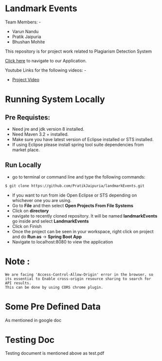 # Landmark Events

Team Members: -

- Varun Nandu
- Pratik Jaipuria
- Bhushan Mohite

This repository is for project work related to Plagiarism Detection System

[Click here]() to navigate to our Application.

Youtube Links for the following videos: - 

- [Project Video]()


# Running System Locally

## Pre Requistes:

- Need jre and jdk version 8 installed.
- Need Maven 3.2 + installed. 
- Make sure you have latest version of Eclipse installed or STS installed.
- If using Eclipse please install spring tool suite dependencies from market place.

## Run Locally

- go to terminal or command line and type the following commands:
```sh
$ git clone https://github.com/PratikJaipuria/landmarkEvents.git
```
- If you want to run from ide Open Eclipse or STS depending on whichever one you are using.
- Go to **File** and then select **Open Projects From File Systems**
- Click on **directory**
- navigate to recently cloned repository. It will be named **landmarkEvents** go inside and select **LandmarkEvents**
- Click on Finish
- Once the project can be seen in your workspace, right click on project and do **Run as** -> **Spring Boot App**
- Navigate to localhost:8080 to view the application

# Note : 

	We are facing 'Access-Control-Allow-Origin' error in the browser, so its essential to Enable cross-origin resource sharing to search for API results.
	This can be done by using CORS chrome plugin.


# Some Pre Defined Data

As mentioned in google doc

# Testing Doc

Testing document is mentioned above as test.pdf


